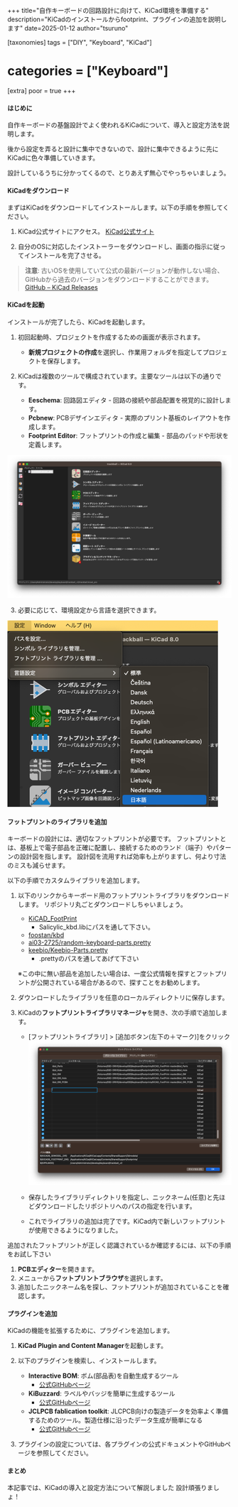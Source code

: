 +++
title="自作キーボードの回路設計に向けて、KiCad環境を準備する"
description="KiCadのインストールからfootprint、プラグインの追加を説明します"
date=2025-01-12
author="tsuruno"

[taxonomies]
tags = ["DIY", "Keyboard", "KiCad"]
# categories = ["Keyboard"]

[extra]
poor = true
+++


#### はじめに

自作キーボードの基盤設計でよく使われるKiCadについて、導入と設定方法を説明します。

後から設定を弄ると設計に集中できないので、設計に集中できるように先にKiCadに色々準備していきます。

設計しているうちに分かってくるので、とりあえず無心でやっちゃいましょう。

#### KiCadをダウンロード

まずはKiCadをダウンロードしてインストールします。以下の手順を参照してください。

1. KiCad公式サイトにアクセス。
   [KiCad公式サイト](https://www.kicad.org/)

2. 自分のOSに対応したインストーラーをダウンロードし、画面の指示に従ってインストールを完了させる。

> **注意**: 古いOSを使用していて公式の最新バージョンが動作しない場合、GitHubから過去のバージョンをダウンロードすることができます。
> [GitHub – KiCad Releases](https://github.com/KiCad/kicad-source-mirror/releases)

#### KiCadを起動

インストールが完了したら、KiCadを起動します。

1. 初回起動時、プロジェクトを作成するための画面が表示されます。

   - **新規プロジェクトの作成**を選択し、作業用フォルダを指定してプロジェクトを保存します。

2. KiCadは複数のツールで構成されています。主要なツールは以下の通りです。

   - **Eeschema**: 回路図エディタ - 回路の接続や部品配置を視覚的に設計します。
   - **Pcbnew**: PCBデザインエディタ - 実際のプリント基板のレイアウトを作成します。
   - **Footprint Editor**: フットプリントの作成と編集 - 部品のパッドや形状を定義します。

![alt text](image1.png)

3. 必要に応じて、環境設定から言語を選択できます。

![alt text](image.png)

#### フットプリントのライブラリを追加

キーボードの設計には、適切なフットプリントが必要です。
フットプリントとは、基板上で電子部品を正確に配置し、接続するためのランド（端子）やパターンの設計図を指します。
設計図を流用すれば効率も上がりますし、何より寸法のミスも減らせます。

以下の手順でカスタムライブラリを追加します。

1. 以下のリンクからキーボード用のフットプリントライブラリをダウンロードします。
リポジトリ丸ごとダウンロードしちゃいましょう。

   - [KiCAD_FootPrint](https://github.com/Salicylic-acid3/KiCAD_FootPrint)
     - Salicylic_kbd.libにパスを通して下さい。
   - [foostan/kbd](https://github.com/foostan/kbd)
   - [ai03-2725/random-keyboard-parts.pretty](https://github.com/ai03-2725/random-keyboard-parts.pretty)
   - [keebio/Keebio-Parts.pretty](https://github.com/keebio/Keebio-Parts.pretty)
     - .prettyのパスを通してあげて下さい

   ※この中に無い部品を追加したい場合は、一度公式情報を探すとフットプリントが公開されている場合があるので、探すことをお勧めします。

1. ダウンロードしたライブラリを任意のローカルディレクトリに保存します。

2. KiCadの**フットプリントライブラリマネージャ**を開き、次の手順で追加します。

   - [フットプリントライブラリ] > [追加ボタン(左下の＋マーク)]をクリック
   ![alt text](image-1.png)

   - 保存したライブラリディレクトリを指定し、ニックネーム(任意)と先ほどダウンロードしたリポジトリへのパスの指定を行います。

   - これでライブラリの追加は完了です。KiCad内で新しいフットプリントが使用できるようになりました。

追加されたフットプリントが正しく認識されているか確認するには、以下の手順をお試し下さい

1. **PCBエディター**を開きます。
2. メニューから**フットプリントブラウザ**を選択します。
3. 追加したニックネーム名を探し、フットプリントが追加されていることを確認します。

#### プラグインを追加

KiCadの機能を拡張するために、プラグインを追加します。

1. **KiCad Plugin and Content Manager**を起動します。

2. 以下のプラグインを検索し、インストールします。

   - **Interactive BOM**: ボム(部品表)を自動生成するツール
     - [公式GitHubページ](https://github.com/openscopeproject/InteractiveHtmlBom)
   - **KiBuzzard**: ラベルやバッジを簡単に生成するツール
     - [公式GitHubページ](https://github.com/Gasman2014/KiBuzzard)
   - **JCLPCB fablication toolkit**: JLCPCB向けの製造データを効率よく準備するためのツール。製造仕様に沿ったデータ生成が簡単になる
     - [公式GitHubページ](https://github.com/bouni/kicad-jlcpcb-tools)

3. プラグインの設定については、各プラグインの公式ドキュメントやGitHubページを参照してください。

#### まとめ

本記事では、KiCadの導入と設定方法について解説しました
設計頑張りましょ！
